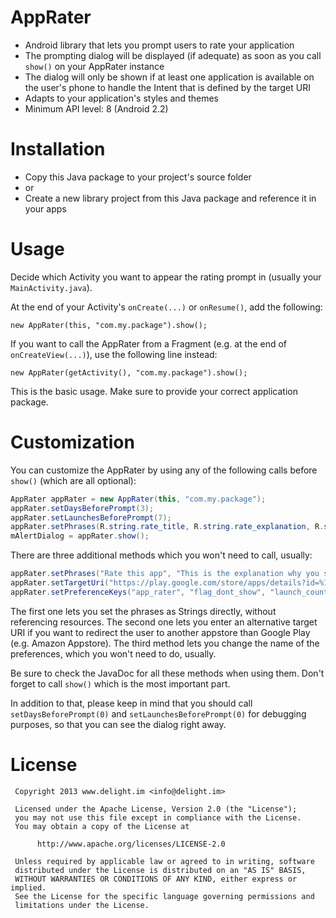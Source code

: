 # AppRater

 * Android library that lets you prompt users to rate your application
 * The prompting dialog will be displayed (if adequate) as soon as you call ```show()``` on your AppRater instance
 * The dialog will only be shown if at least one application is available on the user's phone to handle the Intent that is defined by the target URI
 * Adapts to your application's styles and themes
 * Minimum API level: 8 (Android 2.2)

# Installation

 * Copy this Java package to your project's source folder
 * or
 * Create a new library project from this Java package and reference it in your apps

# Usage

Decide which Activity you want to appear the rating prompt in (usually your ```MainActivity.java```).

At the end of your Activity's ```onCreate(...)``` or ```onResume()```, add the following:

```new AppRater(this, "com.my.package").show();```

If you want to call the AppRater from a Fragment (e.g. at the end of `onCreateView(...)`), use the following line instead:

```new AppRater(getActivity(), "com.my.package").show();```

This is the basic usage. Make sure to provide your correct application package.

# Customization

You can customize the AppRater by using any of the following calls before ```show()``` (which are all optional):

```java
AppRater appRater = new AppRater(this, "com.my.package");
appRater.setDaysBeforePrompt(3);
appRater.setLaunchesBeforePrompt(7);
appRater.setPhrases(R.string.rate_title, R.string.rate_explanation, R.string.rate_now, R.string.rate_later, R.string.rate_never);
mAlertDialog = appRater.show();
```

There are three additional methods which you won't need to call, usually:
```java
appRater.setPhrases("Rate this app", "This is the explanation why you should rate our app.", "Rate now", "Later", "No, thanks");
appRater.setTargetUri("https://play.google.com/store/apps/details?id=%1$s");
appRater.setPreferenceKeys("app_rater", "flag_dont_show", "launch_count", "first_launch_time");
```

The first one lets you set the phrases as Strings directly, without referencing resources. The second one lets you enter an alternative target URI if you want to redirect the user to another appstore than Google Play (e.g. Amazon Appstore). The third method lets you change the name of the preferences, which you won't need to do, usually.

Be sure to check the JavaDoc for all these methods when using them. Don't forget to call ```show()``` which is the most important part.

In addition to that, please keep in mind that you should call `setDaysBeforePrompt(0)` and `setLaunchesBeforePrompt(0)` for debugging purposes, so that you can see the dialog right away.

# License

```
 Copyright 2013 www.delight.im <info@delight.im>
 
 Licensed under the Apache License, Version 2.0 (the "License");
 you may not use this file except in compliance with the License.
 You may obtain a copy of the License at
 
      http://www.apache.org/licenses/LICENSE-2.0
 
 Unless required by applicable law or agreed to in writing, software
 distributed under the License is distributed on an "AS IS" BASIS,
 WITHOUT WARRANTIES OR CONDITIONS OF ANY KIND, either express or implied.
 See the License for the specific language governing permissions and
 limitations under the License.
```
